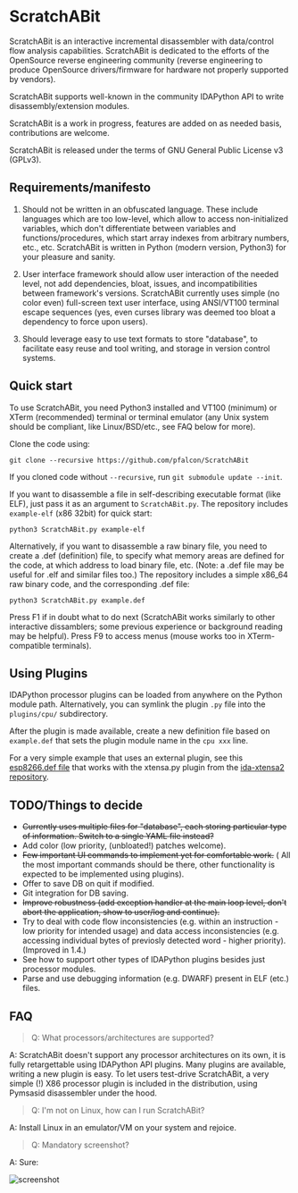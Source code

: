 ScratchABit
===========

ScratchABit is an interactive incremental disassembler with data/control
flow analysis capabilities. ScratchABit is dedicated to the efforts of
the OpenSource reverse engineering community (reverse engineering to
produce OpenSource drivers/firmware for hardware not properly supported
by vendors).

ScratchABit supports well-known in the community IDAPython API to write
disassembly/extension modules.

ScratchABit is a work in progress, features are added on as needed basis,
contributions are welcome.

ScratchABit is released under the terms of GNU General Public License v3
(GPLv3).


Requirements/manifesto
----------------------

1. Should not be written in an obfuscated language. These include languages
which are too low-level, which allow to access non-initialized variables,
which don't differentiate between variables and functions/procedures, which
start array indexes from arbitrary numbers, etc., etc. ScratchABit is
written in Python (modern version, Python3) for your pleasure and sanity.

2. User interface framework should allow user interaction of the needed
level, not add dependencies, bloat, issues, and incompatibilities between
framework's versions. ScratchABit currently uses simple (no color even)
full-screen text user interface, using ANSI/VT100 terminal escape sequences
(yes, even curses library was deemed too bloat a dependency to force upon
users).

3. Should leverage easy to use text formats to store "database", to
facilitate easy reuse and tool writing, and storage in version control
systems.


Quick start
-----------

To use ScratchABit, you need Python3 installed and VT100 (minimum) or
XTerm (recommended) terminal or terminal emulator (any Unix system
should be compliant, like Linux/BSD/etc., see FAQ below for more).

Clone the code using:

    git clone --recursive https://github.com/pfalcon/ScratchABit

If you cloned code without `--recursive`, run `git submodule update --init`.

If you want to disassemble a file in self-describing executable format
(like ELF), just pass it as an argument to `ScratchABit.py`. The repository
includes `example-elf` (x86 32bit) for quick start:

    python3 ScratchABit.py example-elf

Alternatively, if you want to disassemble a raw binary file, you need
to create a .def (definition) file, to specify what memory areas are
defined for the code, at which address to load binary file, etc. (Note:
a .def file may be useful for .elf and similar files too.) The repository
includes a simple x86_64 raw binary code, and the corresponding .def file:

    python3 ScratchABit.py example.def

Press F1 if in doubt what to do next (ScratchABit works similarly to other
interactive dissamblers; some previous experience or background reading may
be helpful). Press F9 to access menus (mouse works too in XTerm-compatible
terminals).

Using Plugins
-------------

IDAPython processor plugins can be loaded from anywhere on the Python
module path. Alternatively, you can symlink the plugin `.py` file into
the `plugins/cpu/` subdirectory.

After the plugin is made available, create a new definition file based
on `example.def` that sets the plugin module name in the `cpu xxx` line.

For a very simple example that uses an external plugin, see this
[esp8266.def file](https://gist.github.com/projectgus/f898d5798e3e44240796)
that works with the xtensa.py plugin from the
[ida-xtensa2 repository](https://github.com/pfalcon/ida-xtensa2).

TODO/Things to decide
---------------------

* ~~Currently uses multiple files for "database", each storing particular
  type of information. Switch to a single YAML file instead?~~
* Add color (low priority, (unbloated!) patches welcome).
* ~~Few important UI commands to implement yet for comfortable work.~~ (
  All the most important commands should be there, other functionality is
  expected to be implemented using plugins).
* Offer to save DB on quit if modified.
* Git integration for DB saving.
* ~~Improve robustness (add exception handler at the main loop level, don't
  abort the application, show to user/log and continue).~~
* Try to deal with code flow inconsistencies (e.g. within an instruction -
  low priority for intended usage) and data access inconsistencies (e.g.
  accessing individual bytes of previosly detected word - higher priority).
  (Improved in 1.4.)
* See how to support other types of IDAPython plugins besides just processor
  modules.
* Parse and use debugging information (e.g. DWARF) present in ELF (etc.)
  files.


FAQ
---

> Q: What processors/architectures are supported?

A: ScratchABit doesn't support any processor architectures on its own,
it is fully retargettable using IDAPython API plugins. Many plugins are
available, writing a new plugin is easy. To let users test-drive
ScratchABit, a very simple (!) X86 processor plugin is included in the
distribution, using Pymsasid disassembler under the hood.

> Q: I'm not on Linux, how can I run ScratchABit?

A: Install Linux in an emulator/VM on your system and rejoice.

> Q: Mandatory screenshot?

A: Sure:

![screenshot](https://raw.githubusercontent.com/pfalcon/ScratchABit/master/docs/scratchabit.png)
